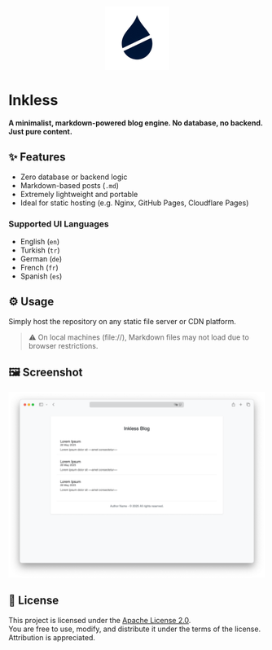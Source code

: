 <p align="center">
  <img src="docs/images/logo.png" alt="Inkless Logo" width="125">
</p>

# Inkless

**A minimalist, markdown-powered blog engine. No database, no backend. Just pure content.**

## ✨ Features

- Zero database or backend logic
- Markdown-based posts (`.md`)
- Extremely lightweight and portable
- Ideal for static hosting (e.g. Nginx, GitHub Pages, Cloudflare Pages)

### Supported UI Languages

- English (`en`)
- Turkish (`tr`)
- German (`de`)
- French (`fr`)
- Spanish (`es`)


## ⚙️ Usage

Simply host the repository on any static file server or CDN platform.

> ⚠️ On local machines (file://), Markdown files may not load due to browser restrictions.  

## 🖼️ Screenshot

![Screenshot](docs/screenshot.png)

## 📄 License

This project is licensed under the [Apache License 2.0](LICENSE).  
You are free to use, modify, and distribute it under the terms of the license.  
Attribution is appreciated.
